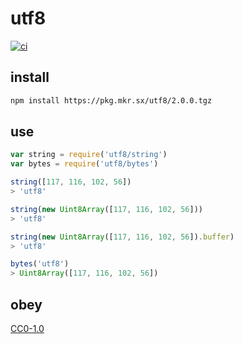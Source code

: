 # utf8

[![ci](https://travis-ci.org/michaelrhodes/utf8.svg?branch=master)](https://travis-ci.org/michaelrhodes/utf8)

## install
```sh
npm install https://pkg.mkr.sx/utf8/2.0.0.tgz
```

## use
```js
var string = require('utf8/string')
var bytes = require('utf8/bytes')

string([117, 116, 102, 56])
> 'utf8'

string(new Uint8Array([117, 116, 102, 56]))
> 'utf8'

string(new Uint8Array([117, 116, 102, 56]).buffer)
> 'utf8'

bytes('utf8')
> Uint8Array([117, 116, 102, 56])
```

## obey
[CC0-1.0](https://creativecommons.org/publicdomain/zero/1.0/)
